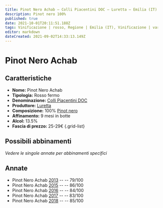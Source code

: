 ```yaml
---
title: Pinot Nero Achab – Colli Piacentini DOC – Luretta – Emilia (IT) – 25-29€ – 1★-3★
description: Pinot nero 100%
published: true
date: 2021-10-01T20:11:51.188Z
tags: Vinificazione | rosso, Regione | Emilia (IT), Vinificazione | varietale, Vinificazione | fermo, Valutazioni | 3 stelle, Vitigni | Pinot nero, Prezzi | 25-29€
editor: markdown
dateCreated: 2021-09-02T14:33:13.149Z
---
```


# Pinot Nero Achab

## Caratteristiche
- **Nome:** Pinot Nero Achab
- **Tipologia:** Rosso fermo
- **Denominazione:** [Colli Piacentini DOC](/denominazioni/Italia/Emilia/DOC-Colli-Piacentini)
- **Produttore:** [Luretta](/produttori/Italia/Emilia/Luretta) 
- **Composizione:** 100% [Pinot nero](/vitigni/Francia/pinot-nero)
- **Affinamento:** 9 mesi in botte
- **Alcol:** 13.5%
- **Fascia di prezzo:** 25-29€
{.grid-list}

## Possibili abbinamenti
*Vedere le singole annate per abbinamenti specifici*

## Annate
- Pinot Nero Achab [2013](/vini/Italia/Emilia/Luretta/Pinot-Nero-Achab/2013) -- <span class="star-1"></span> -- 79/100
- Pinot Nero Achab [2015](/vini/Italia/Emilia/Luretta/Pinot-Nero-Achab/2015) -- <span class="star-3"></span> -- 86/100
- Pinot Nero Achab [2016](/vini/Italia/Emilia/Luretta/Pinot-Nero-Achab/2016) -- <span class="star-2"></span> -- 84/100
- Pinot Nero Achab [2017](/vini/Italia/Emilia/Luretta/Pinot-Nero-Achab/2017) -- <span class="star-2"></span> -- 83/100
- Pinot Nero Achab [2018](/vini/Italia/Emilia/Luretta/Pinot-Nero-Achab/2018) -- <span class="star-3"></span> -- 85/100


